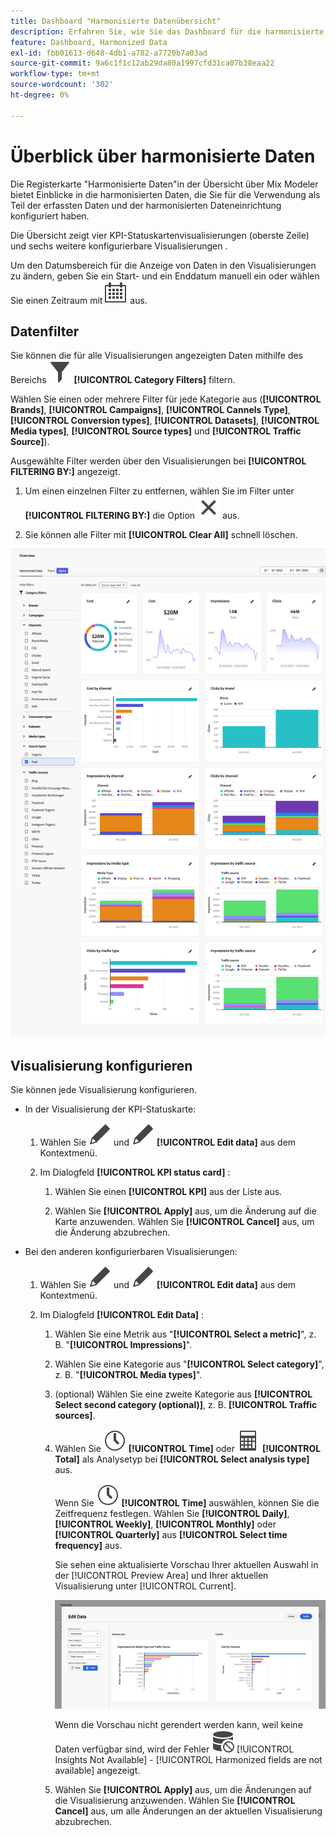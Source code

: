 ```yaml
---
title: Dashboard "Harmonisierte Datenübersicht"
description: Erfahren Sie, wie Sie das Dashboard für die harmonisierte Datenübersicht in Mix Modeler verwenden.
feature: Dashboard, Harmonized Data
exl-id: fbb01613-d648-4db1-a782-a7720b7a03ad
source-git-commit: 9a6c1f1c12ab29da80a1997cfd31ca07b38eaa22
workflow-type: tm+mt
source-wordcount: '302'
ht-degree: 0%

---
```


# Überblick über harmonisierte Daten

Die Registerkarte &quot;Harmonisierte Daten&quot;in der Übersicht über Mix Modeler bietet Einblicke in die harmonisierten Daten, die Sie für die Verwendung als Teil der erfassten Daten und der harmonisierten Dateneinrichtung konfiguriert haben.

Die Übersicht zeigt vier KPI-Statuskartenvisualisierungen (oberste Zeile) und sechs weitere konfigurierbare Visualisierungen .

Um den Datumsbereich für die Anzeige von Daten in den Visualisierungen zu ändern, geben Sie ein Start- und ein Enddatum manuell ein oder wählen Sie einen Zeitraum mit ![Kalender](/help/assets/icons/Calendar.svg) aus.

## Datenfilter

Sie können die für alle Visualisierungen angezeigten Daten mithilfe des Bereichs ![Filter](/help/assets/icons/Filter.svg) **[!UICONTROL Category Filters]** filtern.

Wählen Sie einen oder mehrere Filter für jede Kategorie aus (**[!UICONTROL Brands]**, **[!UICONTROL Campaigns]**, **[!UICONTROL Cannels Type]**, **[!UICONTROL Conversion types]**, **[!UICONTROL Datasets]**, **[!UICONTROL Media types]**, **[!UICONTROL Source types]** und **[!UICONTROL Traffic Source]**).

Ausgewählte Filter werden über den Visualisierungen bei **[!UICONTROL FILTERING BY:]** angezeigt.

1. Um einen einzelnen Filter zu entfernen, wählen Sie im Filter unter **[!UICONTROL FILTERING BY:]** die Option ![Schließen](/help/assets/icons/Close.svg) aus.

1. Sie können alle Filter mit **[!UICONTROL Clear All]** schnell löschen.

![Überblick über harmonisierte Daten](/help/assets/harmonized-data-overview.png)


## Visualisierung konfigurieren

Sie können jede Visualisierung konfigurieren.

* In der Visualisierung der KPI-Statuskarte:

   1. Wählen Sie ![Bearbeiten](/help/assets/icons/Edit.svg) und ![Bearbeiten](/help/assets/icons/Edit.svg) **[!UICONTROL Edit data]** aus dem Kontextmenü.

   1. Im Dialogfeld **[!UICONTROL KPI status card]** :

      1. Wählen Sie einen **[!UICONTROL KPI]** aus der Liste aus.

      1. Wählen Sie **[!UICONTROL Apply]** aus, um die Änderung auf die Karte anzuwenden. Wählen Sie **[!UICONTROL Cancel]** aus, um die Änderung abzubrechen.

* Bei den anderen konfigurierbaren Visualisierungen:

   1. Wählen Sie ![Bearbeiten](/help/assets/icons/Edit.svg) und ![Bearbeiten](/help/assets/icons/Edit.svg) **[!UICONTROL Edit data]** aus dem Kontextmenü.

   1. Im Dialogfeld **[!UICONTROL Edit Data]** :

      1. Wählen Sie eine Metrik aus &quot;**[!UICONTROL Select a metric]**&quot;, z. B. &quot;**[!UICONTROL Impressions]**&quot;.
      1. Wählen Sie eine Kategorie aus &quot;**[!UICONTROL Select category]**&quot;, z. B. &quot;**[!UICONTROL Media types]**&quot;.
      1. (optional) Wählen Sie eine zweite Kategorie aus **[!UICONTROL Select second category (optional)]**, z. B. **[!UICONTROL Traffic sources]**.
      1. Wählen Sie ![Clock](/help/assets/icons/Clock.svg) **[!UICONTROL Time]** oder ![Calculator](/help/assets/icons/Calculator.svg) **[!UICONTROL Total]** als Analysetyp bei **[!UICONTROL Select analysis type]** aus.

         Wenn Sie ![Clock](/help/assets/icons/Clock.svg) **[!UICONTROL Time]** auswählen, können Sie die Zeitfrequenz festlegen. Wählen Sie **[!UICONTROL Daily]**, **[!UICONTROL Weekly]**, **[!UICONTROL Monthly]** oder **[!UICONTROL Quarterly]** aus **[!UICONTROL Select time frequency]** aus.

         Sie sehen eine aktualisierte Vorschau Ihrer aktuellen Auswahl in der [!UICONTROL Preview Area] und Ihrer aktuellen Visualisierung unter [!UICONTROL Current].

         ![Harmonisiertes Daten-Widget bearbeiten](/help/assets/edit-harmonized-data-widget.png)

         Wenn die Vorschau nicht gerendert werden kann, weil keine Daten verfügbar sind, wird der Fehler ![Datenfehler](/help/assets/icons/DataUnavailable.svg) [!UICONTROL Insights Not Available] - [!UICONTROL Harmonized fields are not available] angezeigt.

      1. Wählen Sie **[!UICONTROL Apply]** aus, um die Änderungen auf die Visualisierung anzuwenden. Wählen Sie **[!UICONTROL Cancel]** aus, um alle Änderungen an der aktuellen Visualisierung abzubrechen.
